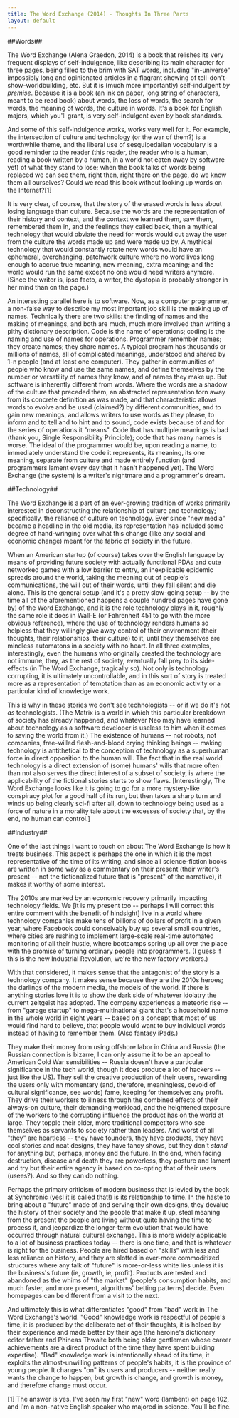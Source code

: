 ```yaml
---
title: The Word Exchange (2014) - Thoughts In Three Parts
layout: default
---
```


##Words##

The Word Exchange (Alena Graedon, 2014) is a book that relishes its very frequent displays of self-indulgence, like describing its main character for three pages, 
being filled to the brim with SAT words, including "in-universe" impossibly long and opinionated articles in a flagrant showing of tell-don't-show-worldbuilding, etc. 
But it is (much more importantly) self-indulgent *by premise*. Because it is a book (an ink on paper, long string of characters, meant to be read book) about words, the 
loss of words, the search for words, the meaning of words, the culture in words. It's a book for English majors, which you'll grant, is very self-indulgent even by book standards.

And some of this self-indulgence works, works very well for it. For example, the intersection of culture and technology (or the war of them?) is a worthwhile theme, and the 
liberal use of sesquipedalian vocabulary is a good reminder to the reader (this reader, the reader who is a human, reading a book written by a human, in a world not eaten away by software yet) 
of what they stand to lose; when the book talks of words being replaced we can see them, right then, right there on the page, do we know them all ourselves? Could we read this book without looking 
up words on the Internet?[1]

It is very clear, of course, that the story of the erased words is less about losing language than culture. Because the words are the representation of their history and context, and the context 
we learned them, saw them, remembered them in, and the feelings they called back, then a mythical technology that would obviate the need for words would cut away the user from the culture the words 
made up and were made up by. A mythical technology that would constantly rotate new words would have an ephemeral, everchanging, patchwork culture where no word lives long enough to accrue true meaning, 
new meaning, extra meaning; and the world would run the same except no one would need writers anymore. (Since the writer is, ipso facto, a writer, the dystopia is probably stronger in her mind than on the page.)

An interesting parallel here is to software. Now, as a computer programmer, a non-false way to describe my most important job skill is the making up of names. Technically there are two skills: the 
finding of names and the making of meanings, and both are much, much more involved than writing a pithy dictionary description. Code is the name of operations; coding is the naming and use of names for 
operations. Programmer remember names; they create names; they share names. A typical program has thousands or millions of names, all of complicated meanings, understood and shared by 1-n people (and at
 least one computer). They gather in communities of people who know and use the same names, and define themselves by the number or versatility of names they know, and of names they make up.
But software is inherently different from words. Where the words are a shadow of the culture that preceded them, an abstracted representation torn away from its concrete definition as was made, and that
 characteristic allows words to evolve and be used (claimed?) by different communities, and to gain new meanings, and allows writers to use words as they please, to inform and to tell and to hint and to sound,
 code exists because of  and for the series of operations it "means". Code that has multiple meanings is bad (thank you, Single Responsibility Principle); code that has many names is worse. The ideal of the 
 programmer would be, upon reading a name, to immediately understand the code it represents, its meaning, its one meaning, separate from culture and made entirely function (and programmers lament every day that 
 it hasn't happened yet). The Word Exchange (the system) is a writer's nightmare and a programmer's dream. 
 
##Technology##
 
 The Word Exchange is a part of an ever-growing tradition of works primarily interested in deconstructing the relationship of culture and technology; specifically, the reliance of culture on technology. 
 Ever since "new media" became a headline in the old media, its representation has included some degree of hand-wringing over what this change (like any social and economic change) meant for the fabric of 
 society in the future.

When an American startup (of course) takes over the English language by means of providing future society with actually functional PDAs and cute networked games with a low barrier to entry, an inexplicable 
epidemic spreads around the world, taking the meaning out of people's communications, the will out of their words, until they fall silent and die alone. This is the general setup (and it's a pretty slow-going
 setup -- by the time all of the aforementioned happens a couple hundred pages have gone by) of the Word Exchange, and it is the role technology plays in it, roughly the same role it does in Wall-E (or Fahrenheit 
 451 to go with the more obvious reference), where the use of technology renders humans so helpless that they willingly give away control of their environment (their thoughts, their relationships, their culture) 
 to it, until they themselves are mindless automatons in a society with no heart.
In all three examples, interestingly, even the humans who originally created the technology are not immune, they, as the rest of society, eventually fall prey to its side-effects (in The Word Exchange, tragically so).
 Not only is technology corrupting, it is ultimately uncontrollable, and in this sort of story is treated more as a representation of temptation than as an economic activity or a particular kind of knowledge work.

This is why in these stories we don't see technologists -- or if we do it's not *as* technologists. (The Matrix is a world in which this particular breakdown of society has already happened, and whatever Neo may 
have learned about technology as a software developer is useless to him when it comes to saving the world from it.) The existence of humans -- not robots, not companies, free-willed flesh-and-blood crying thinking 
beings -- making technology is antithetical to the conception of technology as a superhuman force in direct opposition to the human will. The fact that in the real world technology is a direct extension of (some) 
humans' wills that more often than not also serves the direct interest of a subset of society, is where the applicability of the fictional stories starts to show flaws. [Interestingly, The Word Exchange looks like
 it is going to go for a more mystery-like conspiracy plot for a good half of its run, but then takes a sharp turn and winds up being clearly sci-fi after all, down to technology being used as a force of nature in 
 a morality tale about the excesses of society that, by the end, no human can control.]
 
##Industry##
 
 One of the last things I want to touch on about The Word Exchange is how it treats business.
This aspect is perhaps the one in which it is the most representative of the time of its writing, and since all science-fiction books are written in some way as a commentary on their present 
(their writer's present -- not the fictionalized future that is "present" of the narrative), it makes it worthy of some interest.

The 2010s are marked by an economic recovery primarily impacting technology fields. We [it is my present too -- perhaps I will correct this entire comment with the benefit of hindsight] live in a world 
where technology companies make tens of billions of dollars of profit in a given year, where Facebook could conceivably buy up several small countries, where cities are rushing to implement large-scale 
real-time automated monitoring of all their hustle, where bootcamps spring up all over the place with the promise of turning ordinary people into programmers. (I guess if this is the new Industrial Revolution, 
we're the new factory workers.)

With that considered, it makes sense that the antagonist of the story is a technology company. It makes sense because they are the 2010s heroes; the darlings of the modern media, the models of the world. If
 there is anything stories love it is to show the dark side of whatever idolatry the current zeitgeist has adopted. 
The company experiences a meteoric rise -- from "garage startup" to mega-multinational giant that's a household name in the whole world in eight years -- based on a concept that most of us would find hard to 
believe, that people would want to buy individual words instead of having to remember them. (Also fantasy iPads.)

They make their money from using offshore labor in China and Russia (the Russian connection is bizarre, I can only assume it to be an appeal to American Cold War sensibilities -- Russia doesn't have a particular 
significance in the tech world, though it does produce a lot of hackers -- just like the US). They sell the creative production of their users, rewarding the users only with momentary (and, therefore, meaningless, 
devoid of cultural significance, see words) fame, keeping for themselves any profit. They drive their workers to illness through the combined effects of their always-on culture, their demanding workload, and the 
heightened exposure of the workers to the corrupting influence the product has on the world at large. They topple their older, more traditional competitors who see themselves as servants to society rather than leaders.
And worst of all "they" are heartless -- they have founders, they have products, they have cool stories and neat designs, they have fancy shows, but they don't *stand* for anything but, perhaps, money and the future.
 In the end, when facing destruction, disease and death they are powerless, they posture and lament and try but their entire agency is based on co-opting that of their users (usees?). And so they can do nothing.

Perhaps the primary criticism of modern business that is levied by the book at Synchronic (yes! it is called that!) is its relationship to time. In the haste to bring about a "future" made of and serving their own 
designs, they devalue the history of their society and the people that make it up, steal meaning from the present the people are living without quite having the time to process it, and jeopardize the longer-term 
evolution that would have occurred through natural cultural exchange. This is more widely applicable to a lot of business practices today -- there is one time, and that is whatever is right for the business. 
People are hired based on "skills" with less and less reliance on history, and they are slotted in ever-more commoditized structures where any talk of "future" is more-or-less white lies unless it is the business's 
future (ie, growth, ie, profit).
Products are tested and abandoned as the whims of "the market" (people's consumption habits, and much faster, and more present, algorithms' betting patterns) decide. Even homepages can be different from a visit to the next. 

And ultimately this is what differentiates "good" from "bad" work in The Word Exchange's world. "Good" knowledge work is respectful of people's time, it is produced by the deliberate act of their thoughts, it is 
helped by their experience and made better by their age (the heroine's dictionary editor father and Phineas Thwaite both being older gentlemen whose career achievements are a direct product of the time they have 
spent building expertise). "Bad" knowledge work is intentionally ahead of its time, it exploits the almost-unwilling patterns of people's habits, it is the province of young people. It changes "on" its users and
 producers -- neither really wants the change to happen, but growth is change, and growth is money, and therefore change must occur. 


[1] The answer is yes. I've seen my first "new" word (lambent) on page 102, and I'm a non-native English speaker who majored in science. You'll be fine.